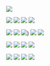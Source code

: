 ![](https://64.media.tumblr.com/6b98a3222767056fb93601408442f7b4/9f5f9f09729c252e-ba/s400x600/34f48fcbec3ec8462796c2dca3382646daba7b80.gif)


![](https://external-media.spacehey.net/media/s3eLmbG7byrAzTN5vVca7gnTm4I5JMjy6SOO_EA4c36E=/https://64.media.tumblr.com/ab70cdecf00da11d149711a4d14a6c18/tumblr_pe6xjbYQXO1xy0eh3o3_100.gif) ![](https://64.media.tumblr.com/5d0aa9a9e0a3f4af98f336dbe5a6641b/c1a57e8f42a67571-c1/s100x200/8fbe97c449af5570ed8755c1b034341b9fe5ca13.gif) ![](https://wilardo.crd.co/assets/images/gallery16/e266f63b.png?v=d19c95ca) ![](https://raining-starss.neocities.org/pastel%20(20).png)

![](https://y2k.neocities.org/stamps/tumblr_phusl1y0JK1xk82cxo1_100.gif) ![](https://media.discordapp.net/attachments/954070904223195176/1169668685955350528/IMG_1681.png?ex=65563dda&is=6543c8da&hm=364b274bcbf2986ca9bf19760e6a88808f536ccb5d373cfb7d5e48c5959b66a4&) ![](https://i.postimg.cc/GpwScS1N/tumblr-830cb012b974358c76e8a57f1e1be40b-8aece5f7-100.gif)) ![](https://i.imgur.com/OISiNPk.gif) ![](https://wilardo.crd.co/assets/images/gallery08/5c4f1469.png?v=d19c95ca)

![](https://64.media.tumblr.com/e58046ed858f7eb0c2425c8bdfbc6e18/c1a57e8f42a67571-78/s250x400/e069cb888efcaa1157cd949d910269d321970a97.png) ![](https://images-wixmp-ed30a86b8c4ca887773594c2.wixmp.com/f/9c694ef0-ce82-461b-9e43-ea953fddf162/daq8cyh-9efa9cae-8385-4ce8-9ce8-a6c6926bc04d.gif?token=eyJ0eXAiOiJKV1QiLCJhbGciOiJIUzI1NiJ9.eyJzdWIiOiJ1cm46YXBwOjdlMGQxODg5ODIyNjQzNzNhNWYwZDQxNWVhMGQyNmUwIiwiaXNzIjoidXJuOmFwcDo3ZTBkMTg4OTgyMjY0MzczYTVmMGQ0MTVlYTBkMjZlMCIsIm9iaiI6W1t7InBhdGgiOiJcL2ZcLzljNjk0ZWYwLWNlODItNDYxYi05ZTQzLWVhOTUzZmRkZjE2MlwvZGFxOGN5aC05ZWZhOWNhZS04Mzg1LTRjZTgtOWNlOC1hNmM2OTI2YmMwNGQuZ2lmIn1dXSwiYXVkIjpbInVybjpzZXJ2aWNlOmZpbGUuZG93bmxvYWQiXX0.j65W7XXZN2pfhj1YIPuO3Z0PBfhnQSYufqp-7wIsa0Q) ![](https://64.media.tumblr.com/6695981e139f3e3d339812fcc3c49b4b/f9cfc2dd8aa16b79-db/s250x400/62dd56b3ae7f992224e8737d75973a458cf9d72e.gifv) ![](https://awa-awa.neocities.org/baka.gif)

![](https://i.postimg.cc/PJxS6gmL/tumblr-85aef53532e6f81507116bea0ec04fbf-60cb3d10-100.png) ![](https://i.postimg.cc/MTrQPfWw/rina.png) ![](https://i.postimg.cc/GpwScS1N/tumblr-830cb012b974358c76e8a57f1e1be40b-8aece5f7-100.gif) ![](https://i.imgur.com/AD1oSoO.png)

